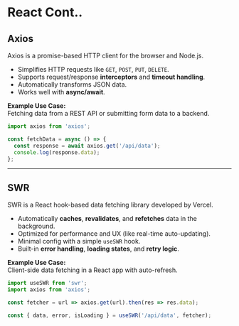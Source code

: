 # React Cont..


## Axios 
Axios is a promise-based HTTP client for the browser and Node.js.
- Simplifies HTTP requests like `GET`, `POST`, `PUT`, `DELETE`.
- Supports request/response **interceptors** and **timeout handling**.
- Automatically transforms JSON data.
- Works well with **async/await**.

**Example Use Case:**  
Fetching data from a REST API or submitting form data to a backend.

```js
import axios from 'axios';

const fetchData = async () => {
  const response = await axios.get('/api/data');
  console.log(response.data);
};
```

---

## SWR 
SWR is a React hook-based data fetching library developed by Vercel.
- Automatically **caches**, **revalidates**, and **refetches** data in the background.
- Optimized for performance and UX (like real-time auto-updating).
- Minimal config with a simple `useSWR` hook.
- Built-in **error handling**, **loading states**, and **retry logic**.

**Example Use Case:**  
Client-side data fetching in a React app with auto-refresh.

```js
import useSWR from 'swr';
import axios from 'axios';

const fetcher = url => axios.get(url).then(res => res.data);

const { data, error, isLoading } = useSWR('/api/data', fetcher);
```